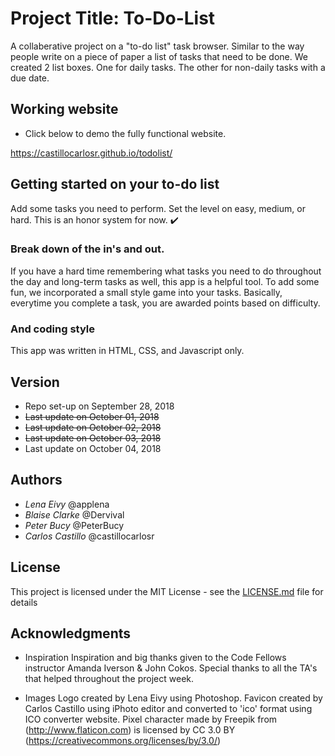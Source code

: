 
# Project Title:  To-Do-List

A collaberative project on a "to-do list" task browser.  Similar to the way people write on a piece of paper a list of tasks that need to be done.  We created 2 list boxes.  One for daily tasks.  The other for non-daily tasks with a due date. 

## Working website
- Click below to demo the fully functional website.

https://castillocarlosr.github.io/todolist/

## Getting started on your to-do list

Add some tasks you need to perform.  Set the level on easy, medium, or hard.  This is an honor system for now.  :heavy_check_mark:

### Break down of the in's and out.

If you have a hard time remembering what tasks you need to do throughout the day and long-term tasks as well, this app is a helpful tool.  To add some fun, we incorporated a small style game into your tasks.  Basically, everytime you complete a task, you are awarded points based on difficulty.

### And coding style

This app was written in HTML, CSS, and Javascript only.

## Version

- Repo set-up on September 28, 2018
- ~~Last update on October 01, 2018~~
- ~~Last update on October 02, 2018~~
- ~~Last update on October 03, 2018~~
- Last update on October 04, 2018

## Authors

- *Lena Eivy*       @applena
- *Blaise Clarke*   @Dervival
- *Peter Bucy*      @PeterBucy
- *Carlos Castillo*  @castillocarlosr

## License

This project is licensed under the MIT License - see the [LICENSE.md](LICENSE) file for details

## Acknowledgments
* Inspiration
Inspiration and big thanks given to the Code Fellows instructor Amanda Iverson & John Cokos.
Special thanks to all the TA's that helped throughout the project week.

* Images
Logo created by Lena Eivy using Photoshop.
Favicon created by Carlos Castillo using iPhoto editor and converted to 'ico' format using ICO converter website.
Pixel character made by Freepik from (http://www.flaticon.com) is licensed by CC 3.0 BY (https://creativecommons.org/licenses/by/3.0/)

